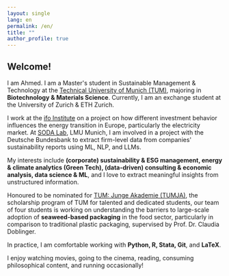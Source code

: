 ```yaml
---
layout: single
lang: en
permalink: /en/
title: ""
author_profile: true
---
```

## Welcome!
I am Ahmed. I am a Master's student in Sustainable Management & Technology at the <a href="https://www.cs.tum.de/en/study/master/sustainable-management-technology" target="_blank">Technical University of Munich (TUM)</a>, majoring in **Biotechnology & Materials Science**. Currently, I am an exchange student at the University of Zurich & ETH Zurich.

I work at the <a href="https://www.ifo.de/en/ifo-homepage" target="_blank">ifo Institute</a> on a project on how different investment behavior influences the energy transition in Europe, particularly the electricity market. At <a href="https://www.stat.lmu.de/soda/en/" target="_blank">SODA Lab</a>, LMU Munich, I am involved in a project with the Deutsche Bundesbank to extract firm-level data from companies' sustainability reports using ML, NLP, and LLMs.

My interests include **(corporate) sustainability & ESG management, energy & climate analytics (Green Tech), (data-driven) consulting & economic analysis, data science & ML**, and I love to extract meaningful insights from unstructured information. 

Honoured to be nominated for <a href="https://www.ja.tum.de/ja/projekte/class-2025/kunst/" target="_blank">TUM: Junge Akademie (TUMJA)</a>, the scholarship program of TUM for talented and dedicated students, our team of four students is working on understanding the barriers to large-scale adoption of **seaweed-based packaging** in the food sector, particularly in comparison to traditional plastic packaging, supervised by Prof. Dr. Claudia Doblinger.

In practice, I am comfortable working with **Python, R, Stata, Git**, and **LaTeX**. 

I enjoy watching movies, going to the cinema, reading, consuming philosophical content, and running occasionally!
